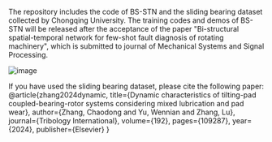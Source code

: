 The repository includes the code of BS-STN and the sliding bearing dataset collected by Chongqing University.
The training codes and demos of BS-STN will be released after the acceptance of the paper "Bi-structural spatial-temporal network for few-shot fault
diagnosis of rotating machinery", which is submitted to journal of Mechanical Systems and Signal Processing.

![image](https://github.com/CQU-ZixuChen/MSGCN-CSP/blob/main/SlidingBearingTestBench.png)

If you have used the sliding bearing dataset, please cite the following paper:
@article{zhang2024dynamic,
  title={Dynamic characteristics of tilting-pad coupled-bearing-rotor systems considering mixed lubrication and pad wear},
  author={Zhang, Chaodong and Yu, Wennian and Zhang, Lu},
  journal={Tribology International},
  volume={192},
  pages={109287},
  year={2024},
  publisher={Elsevier}
}

